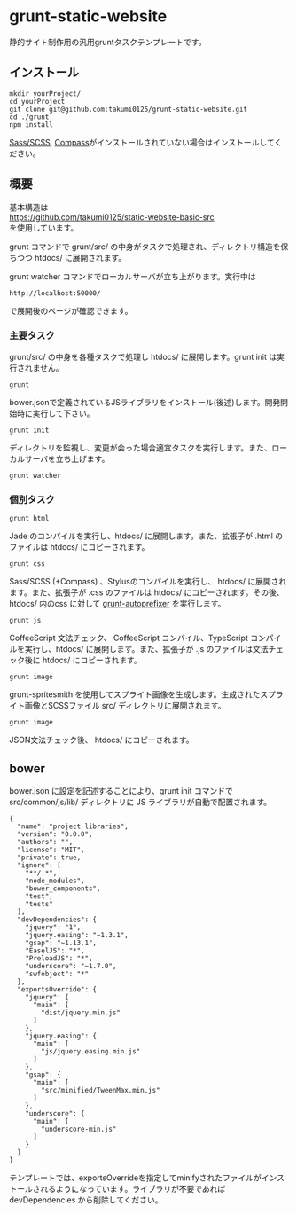 grunt-static-website
===============================

静的サイト制作用の汎用gruntタスクテンプレートです。

## インストール
```
mkdir yourProject/
cd yourProject
git clone git@github.com:takumi0125/grunt-static-website.git
cd ./grunt
npm install
```
<a href="http://sass-lang.com/" target="_blank">Sass/SCSS</a>, <a href="http://compass-style.org/" target="_blank">Compass</a>がインストールされていない場合はインストールしてください。

## 概要

基本構造は  
<a href="https://github.com/takumi0125/static-website-basic-src" target="_blank">https://github.com/takumi0125/static-website-basic-src</a>  
を使用しています。


grunt コマンドで grunt/src/ の中身がタスクで処理され、ディレクトリ構造を保ちつつ htdocs/ に展開されます。

grunt watcher コマンドでローカルサーバが立ち上がります。実行中は
```
http://localhost:50000/
```
で展開後のページが確認できます。


### 主要タスク

grunt/src/ の中身を各種タスクで処理し htdocs/ に展開します。grunt init は実行されません。
```
grunt
```

bower.jsonで定義されているJSライブラリをインストール(後述)します。開発開始時に実行して下さい。
```
grunt init
```

ディレクトリを監視し、変更が会った場合適宜タスクを実行します。また、ローカルサーバを立ち上げます。
```
grunt watcher
```

### 個別タスク

```
grunt html
```
Jade のコンパイルを実行し、htdocs/ に展開します。また、拡張子が .html のファイルは htdocs/ にコピーされます。

```
grunt css
```
Sass/SCSS (+Compass) 、Stylusのコンパイルを実行し、 htdocs/ に展開されます。また、拡張子が .css のファイルは htdocs/ にコピーされます。その後、htdocs/ 内のcss に対して <a href="https://github.com/nDmitry/grunt-autoprefixer" target="_blank">grunt-autoprefixer</a> を実行します。

```
grunt js
```
CoffeeScript 文法チェック、 CoffeeScript コンパイル、TypeScript コンパイルを実行し、htdocs/ に展開します。また、拡張子が .js のファイルは文法チェック後に htdocs/ にコピーされます。

```
grunt image
```
grunt-spritesmith を使用してスプライト画像を生成します。生成されたスプライト画像とSCSSファイル src/ ディレクトリに展開されます。

```
grunt image
```
JSON文法チェック後、 htdocs/ にコピーされます。


## bower

bower.json に設定を記述することにより、grunt init コマンドで src/common/js/lib/ ディレクトリに JS ライブラリが自動で配置されます。

```
{
  "name": "project libraries",
  "version": "0.0.0",
  "authors": "",
  "license": "MIT",
  "private": true,
  "ignore": [
    "**/.*",
    "node_modules",
    "bower_components",
    "test",
    "tests"
  ],
  "devDependencies": {
    "jquery": "1",
    "jquery.easing": "~1.3.1",
    "gsap": "~1.13.1",
    "EaselJS": "*",
    "PreloadJS": "*",
    "underscore": "~1.7.0",
    "swfobject": "*"
  },
  "exportsOverride": {
    "jquery": {
      "main": [
        "dist/jquery.min.js"
      ]
    },
    "jquery.easing": {
      "main": [
        "js/jquery.easing.min.js"
      ]
    },
    "gsap": {
      "main": [
        "src/minified/TweenMax.min.js"
      ]
    },
    "underscore": {
      "main": [
        "underscore-min.js"
      ]
    }
  }
}

```

テンプレートでは、exportsOverrideを指定してminifyされたファイルがインストールされるようになっています。ライブラリが不要であれば devDependencies から削除してください。
